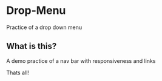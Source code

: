 # Drop-Menu
Practice of a drop down menu

## What is this?
A demo practice of a nav bar with responsiveness and links

Thats all!
